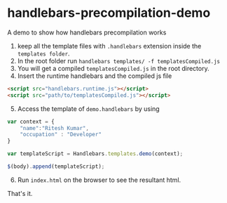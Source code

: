 # handlebars-precompilation-demo
A demo to show how handlebars precompilation works

1. keep all the template files with `.handlebars` extension inside the `templates folder`.
2. In the root folder run `handlebars templates/ -f templatesCompiled.js`
3. You will get a compiled `templatesCompiled.js` in the root directory.
4. Insert the runtime handlebars and the compiled js file

```html
<script src="handlebars.runtime.js"></script>
<script src="path/to/templatesCompiled.js"></script>
```

5. Access the template of `demo.handlebars` by using

```javascript
var context = {
	"name":"Ritesh Kumar",
	"occupation" : "Developer"
}

var templateScript = Handlebars.templates.demo(context);

$(body).append(templateScript);
```

6. Run `index.html` on the browser to see the resultant html.

That's it.
